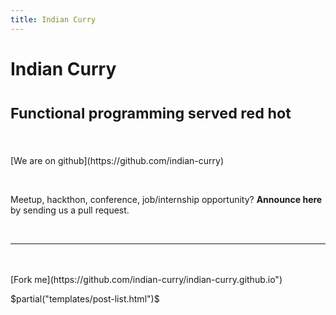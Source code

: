 ```yaml
---
title: Indian Curry
---
```


<div class="page-header text-center">

# Indian Curry

# <small> Functional programming served red hot </small>

</div>

<br/>

<div class="row text-center">

<div class="col-lg-4">
<i class="fa fa-github fa-5x"></i><br/>
[We are on github](https://github.com/indian-curry)
</div>


<div class="col-lg-4">

<i class="fa fa-bullhorn fa-5x"></i><br/>

Meetup, hackthon, conference, job/internship opportunity? __Announce
here__ by sending us a pull request.


<br/>
<hr/>
<br/>

</div>

<div class="col-lg-4">
<i class="fa fa-code-fork fa-5x"></i><br/>
[Fork me](https://github.com/indian-curry/indian-curry.github.io")
</div>

</div>

$partial("templates/post-list.html")$
